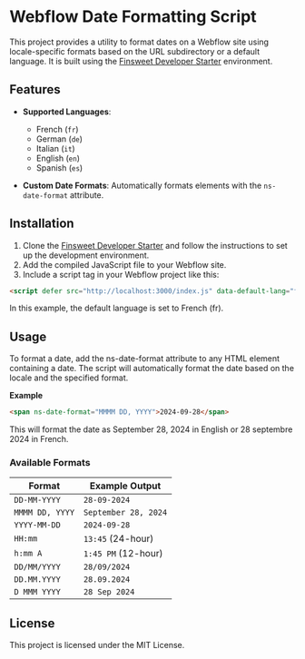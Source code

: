 # Webflow Date Formatting Script

This project provides a utility to format dates on a Webflow site using locale-specific formats based on the URL subdirectory or a default language. It is built using the [Finsweet Developer Starter](https://github.com/finsweet/developer-starter) environment.

## Features

- **Supported Languages**:

  - French (`fr`)
  - German (`de`)
  - Italian (`it`)
  - English (`en`)
  - Spanish (`es`)

- **Custom Date Formats**: Automatically formats elements with the `ns-date-format` attribute.

## Installation

1. Clone the [Finsweet Developer Starter](https://github.com/finsweet/developer-starter) and follow the instructions to set up the development environment.
2. Add the compiled JavaScript file to your Webflow site.
3. Include a script tag in your Webflow project like this:

```html
<script defer src="http://localhost:3000/index.js" data-default-lang="fr"></script>
```

In this example, the default language is set to French (fr).

## Usage

To format a date, add the ns-date-format attribute to any HTML element containing a date. The script will automatically format the date based on the locale and the specified format.

**Example**

```html
<span ns-date-format="MMMM DD, YYYY">2024-09-28</span>
```

This will format the date as September 28, 2024 in English or 28 septembre 2024 in French.

### Available Formats

| Format          | Example Output       |
| --------------- | -------------------- |
| `DD-MM-YYYY`    | `28-09-2024`         |
| `MMMM DD, YYYY` | `September 28, 2024` |
| `YYYY-MM-DD`    | `2024-09-28`         |
| `HH:mm`         | `13:45` (24-hour)    |
| `h:mm A`        | `1:45 PM` (12-hour)  |
| `DD/MM/YYYY`    | `28/09/2024`         |
| `DD.MM.YYYY`    | `28.09.2024`         |
| `D MMM YYYY`    | `28 Sep 2024`        |

## License

This project is licensed under the MIT License.
